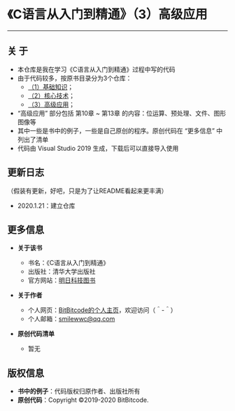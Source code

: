 # 《C语言从入门到精通》（3）高级应用
---


## 关  于
  + 本仓库是我在学习《C语言从入门到精通》过程中写的代码
  + 由于代码较多，按原书目录分为3个仓库：
    + [（1）基础知识](https://github.com/BitBitcode/Learning-C-1)；
    + [（2）核心技术](https://github.com/BitBitcode/Learning-C-2)；
    + [（3）高级应用](https://github.com/BitBitcode/Learning-C-3)；
  + “高级应用” 部分包括 第10章 ~ 第13章 的内容：位运算、预处理、文件、图形图像等
  + 其中一些是书中的例子，一些是自己原创的程序。原创代码在 “更多信息” 中列出了清单
  + 代码由 Visual Studio 2019 生成，下载后可以直接导入使用


## 更新日志
（假装有更新，好吧，只是为了让README看起来更丰满）
  + 2020.1.21：建立仓库


## 更多信息
  + **关于该书**
    + 书名：《C语言从入门到精通》
    + 出版社：清华大学出版社
    + 官方网站：[明日科技图书](https://www.mingribook.com)
        
  + **关于作者**
    + 个人网页：[BitBitcode的个人主页](https://bitbitcode.github.io/)，欢迎访问（＾-＾）
    + 个人邮箱：smilewwc@qq.com

  + **原创代码清单**
    + 暂无


## 版权信息
  + **书中的例子**：代码版权归原作者、出版社所有
  + **原创代码**：Copyright ©2019-2020 BitBitcode.
